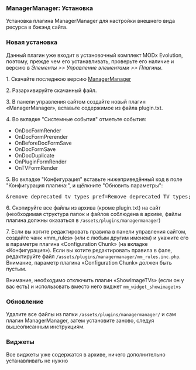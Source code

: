 
<meta http-equiv="Content-Type" content="text/html; charset=utf-8">
<h3>ManagerManager: Установка </h3> 
Установка плагина ManagerManager для настройки внешнего вида ресурса в бэкэнд сайта.	
<br>
<h3 class="sub-header text-bold"><a id="997"></a>Новая установка</h3><p>Данный плагин уже входит в установочный комплект MODx Evolution, поэтому, прежде чем его устанавливать, проверьте его наличие и версию в <em><span class="text-bold">Элементы &gt;&gt; Управление элементами &gt;&gt; Плагины</span></em>.</p>
<p>1. Скачайте последнюю версию <a href="http://code.divandesign.ru/modx/managermanager" rel="nofollow" target="_blank">ManagerManager</a></p>
<p>2. Разархивируйте скачанный файл.</p>
<p>3. В панели управления сайтом создайте новый плагин «ManagerManager», вставьте содержимое из файла plugin.txt.</p>
<p>4. Во вкладке "Системные события" отметьте события:</p>
<ul>
	<li><span class="text-bold">OnDocFormRender</span></li>
	<li><span class="text-bold">OnDocFormPrerender </span></li>
	<li><span class="text-bold">OnBeforeDocFormSave</span></li>
	<li><span class="text-bold">OnDocFormSave</span></li>
	<li><span class="text-bold">OnDocDuplicate</span></li>
	<li><span class="text-bold">OnPluginFormRender</span></li>
	<li><span class="text-bold">OnTVFormRender</span></li>	
</ul>
<p>5. Во вкладке "Конфигурация" вставьте нижеприведённый код в поле "Конфигурация плагина:", и щёлкните "Обновить параметры":</p>
<pre class="brush: html;">&remove_deprecated_tv_types_pref=Remove deprecated TV types;list;yes,no;yes &config_chunk=Configuration Chunk;text;</pre>
<p>6. Скопируйте все файлы из архива (кроме plugin.txt) на сайт (необходимая структура папок и файлов соблюдена в архиве, файлы плагина должны оказаться в <code>/assets/plugins/managermanager</code>)</p>
<p>7. Если вы хотите редактировать правила в панели управления сайтом, создайте чанк «mm_rules» (или с любым другим именем) и укажите его в параметре плагина «Configuration Chunk» (на вкладке «Конфигурация»). Если вы хотите редактировать правила в фале, редактируйте файл <code>/assets/plugins/managermanager/mm_rules.inc.php</code>. Внимание, параметр плагина «Configuration Chunk» должен быть пустым.</p>
<p class="alert alert-warning">Внимание, необходимо отключить плагин «ShowImageTVs» (если он у вас есть) и использовать вместо него виджет <code>mm_widget_showimagetvs</code></p>
<h3 class="sub-header text-bold"><a id="998"></a>Обновление</h3><p>Удалите все файлы из папки <code>/assets/plugins/managermanager/</code> и сам плагин ManagerManager, затем установите заново, следуя вышеописанным инструкциям.</p>
<h3 class="sub-header text-bold"><a id="999"></a>Виджеты</h3><p>Все виджеты уже содержатся в архиве, ничего дополнительно устанавливать не нужно</p>